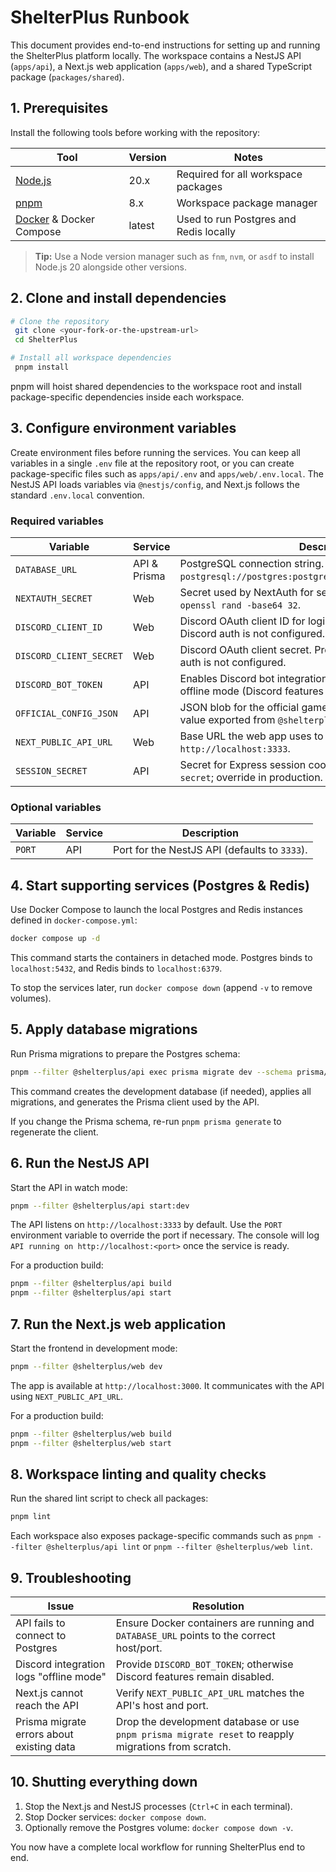 # ShelterPlus Runbook

This document provides end-to-end instructions for setting up and running the ShelterPlus platform locally. The workspace contains a NestJS API (`apps/api`), a Next.js web application (`apps/web`), and a shared TypeScript package (`packages/shared`).

## 1. Prerequisites

Install the following tools before working with the repository:

| Tool | Version | Notes |
| --- | --- | --- |
| [Node.js](https://nodejs.org/) | 20.x | Required for all workspace packages |
| [pnpm](https://pnpm.io/) | 8.x | Workspace package manager |
| [Docker](https://www.docker.com/) & Docker Compose | latest | Used to run Postgres and Redis locally |

> **Tip:** Use a Node version manager such as `fnm`, `nvm`, or `asdf` to install Node.js 20 alongside other versions.

## 2. Clone and install dependencies

```bash
# Clone the repository
 git clone <your-fork-or-the-upstream-url>
 cd ShelterPlus

# Install all workspace dependencies
 pnpm install
```

pnpm will hoist shared dependencies to the workspace root and install package-specific dependencies inside each workspace.

## 3. Configure environment variables

Create environment files before running the services. You can keep all variables in a single `.env` file at the repository root, or you can create package-specific files such as `apps/api/.env` and `apps/web/.env.local`. The NestJS API loads variables via `@nestjs/config`, and Next.js follows the standard `.env.local` convention.

### Required variables

| Variable | Service | Description |
| --- | --- | --- |
| `DATABASE_URL` | API & Prisma | PostgreSQL connection string. Defaults to `postgresql://postgres:postgres@localhost:5432/shelterplus`. |
| `NEXTAUTH_SECRET` | Web | Secret used by NextAuth for session signing. Generate with `openssl rand -base64 32`. |
| `DISCORD_CLIENT_ID` | Web | Discord OAuth client ID for login. Provide a placeholder if Discord auth is not configured. |
| `DISCORD_CLIENT_SECRET` | Web | Discord OAuth client secret. Provide a placeholder if Discord auth is not configured. |
| `DISCORD_BOT_TOKEN` | API | Enables Discord bot integration. Leave unset to run the API in offline mode (Discord features disabled). |
| `OFFICIAL_CONFIG_JSON` | API | JSON blob for the official game configuration. Defaults to the value exported from `@shelterplus/shared` when unset. |
| `NEXT_PUBLIC_API_URL` | Web | Base URL the web app uses to contact the API. Defaults to `http://localhost:3333`. |
| `SESSION_SECRET` | API | Secret for Express session cookies. Defaults to `development-secret`; override in production. |

### Optional variables

| Variable | Service | Description |
| --- | --- | --- |
| `PORT` | API | Port for the NestJS API (defaults to `3333`). |

## 4. Start supporting services (Postgres & Redis)

Use Docker Compose to launch the local Postgres and Redis instances defined in `docker-compose.yml`:

```bash
docker compose up -d
```

This command starts the containers in detached mode. Postgres binds to `localhost:5432`, and Redis binds to `localhost:6379`.

To stop the services later, run `docker compose down` (append `-v` to remove volumes).

## 5. Apply database migrations

Run Prisma migrations to prepare the Postgres schema:

```bash
pnpm --filter @shelterplus/api exec prisma migrate dev --schema prisma/schema.prisma
```

This command creates the development database (if needed), applies all migrations, and generates the Prisma client used by the API.

If you change the Prisma schema, re-run `pnpm prisma generate` to regenerate the client.

## 6. Run the NestJS API

Start the API in watch mode:

```bash
pnpm --filter @shelterplus/api start:dev
```

The API listens on `http://localhost:3333` by default. Use the `PORT` environment variable to override the port if necessary. The console will log `API running on http://localhost:<port>` once the service is ready.

For a production build:

```bash
pnpm --filter @shelterplus/api build
pnpm --filter @shelterplus/api start
```

## 7. Run the Next.js web application

Start the frontend in development mode:

```bash
pnpm --filter @shelterplus/web dev
```

The app is available at `http://localhost:3000`. It communicates with the API using `NEXT_PUBLIC_API_URL`.

For a production build:

```bash
pnpm --filter @shelterplus/web build
pnpm --filter @shelterplus/web start
```

## 8. Workspace linting and quality checks

Run the shared lint script to check all packages:

```bash
pnpm lint
```

Each workspace also exposes package-specific commands such as `pnpm --filter @shelterplus/api lint` or `pnpm --filter @shelterplus/web lint`.

## 9. Troubleshooting

| Issue | Resolution |
| --- | --- |
| API fails to connect to Postgres | Ensure Docker containers are running and `DATABASE_URL` points to the correct host/port. | 
| Discord integration logs "offline mode" | Provide `DISCORD_BOT_TOKEN`; otherwise Discord features remain disabled. |
| Next.js cannot reach the API | Verify `NEXT_PUBLIC_API_URL` matches the API's host and port. |
| Prisma migrate errors about existing data | Drop the development database or use `pnpm prisma migrate reset` to reapply migrations from scratch. |

## 10. Shutting everything down

1. Stop the Next.js and NestJS processes (`Ctrl+C` in each terminal).
2. Stop Docker services: `docker compose down`.
3. Optionally remove the Postgres volume: `docker compose down -v`.

You now have a complete local workflow for running ShelterPlus end to end.

